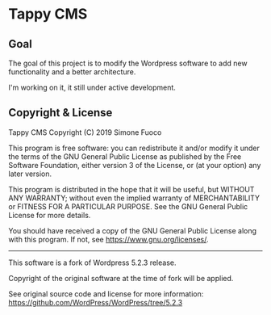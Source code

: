# Tappy CMS

## Goal

The goal of this project is to modify the Wordpress software to add
new functionality and a better architecture.

I'm working on it, it still under active development.

## Copyright & License

Tappy CMS
Copyright (C) 2019  Simone Fuoco

This program is free software: you can redistribute it and/or modify
it under the terms of the GNU General Public License as published by
the Free Software Foundation, either version 3 of the License, or
(at your option) any later version.

This program is distributed in the hope that it will be useful,
but WITHOUT ANY WARRANTY; without even the implied warranty of
MERCHANTABILITY or FITNESS FOR A PARTICULAR PURPOSE.  See the
GNU General Public License for more details.

You should have received a copy of the GNU General Public License
along with this program.  If not, see <https://www.gnu.org/licenses/>.

<hr>

This software is a fork of Wordpress 5.2.3 release.

Copyright of the original software at the time of fork will be applied.

See original source code and license for more information: <https://github.com/WordPress/WordPress/tree/5.2.3>
